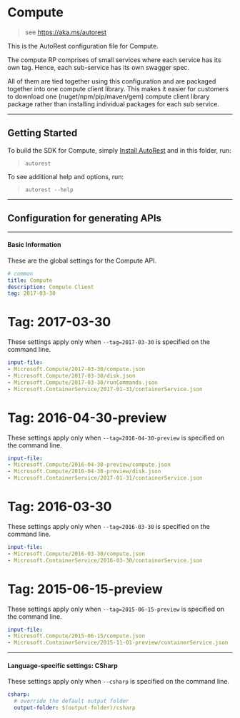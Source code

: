 # Compute
    
> see https://aka.ms/autorest

This is the AutoRest configuration file for Compute.


The compute RP comprises of small services where each service has its own tag.
Hence, each sub-service has its own swagger spec. 

All of them are tied together using this configuration and are packaged together into one compute client library.
This makes it easier for customers to download one (nuget/npm/pip/maven/gem) compute client library package rather than installing individual packages for each sub service.


---
## Getting Started 
To build the SDK for Compute, simply [Install AutoRest](https://aka.ms/autorest/install) and in this folder, run:

> `autorest`

To see additional help and options, run:

> `autorest --help`
---

## Configuration for generating APIs


---
#### Basic Information 
These are the global settings for the Compute API.

``` yaml
# common 
title: Compute
description: Compute Client
tag: 2017-03-30

```


# Tag: 2017-03-30

These settings apply only when `--tag=2017-03-30` is specified on the command line.

``` yaml $(tag) == '2017-03-30'
input-file:
- Microsoft.Compute/2017-03-30/compute.json
- Microsoft.Compute/2017-03-30/disk.json
- Microsoft.Compute/2017-03-30/runCommands.json
- Microsoft.ContainerService/2017-01-31/containerService.json

```


# Tag: 2016-04-30-preview

These settings apply only when `--tag=2016-04-30-preview` is specified on the command line.

``` yaml $(tag) == '2016-04-30-preview'
input-file:
- Microsoft.Compute/2016-04-30-preview/compute.json
- Microsoft.Compute/2016-04-30-preview/disk.json
- Microsoft.ContainerService/2017-01-31/containerService.json

```
 
# Tag: 2016-03-30

These settings apply only when `--tag=2016-03-30` is specified on the command line.

``` yaml $(tag) == '2016-03-30'
input-file:
- Microsoft.Compute/2016-03-30/compute.json
- Microsoft.ContainerService/2016-03-30/containerService.json

```
 
# Tag: 2015-06-15-preview

These settings apply only when `--tag=2015-06-15-preview` is specified on the command line.

``` yaml $(tag) == '2015-06-15-preview'
input-file:
- Microsoft.Compute/2015-06-15/compute.json
- Microsoft.ContainerService/2015-11-01-preview/containerService.json

```


---
#### Language-specific settings: CSharp

These settings apply only when `--csharp` is specified on the command line.

``` yaml $(csharp)
csharp:
  # override the default output folder
  output-folder: $(output-folder)/csharp
```

